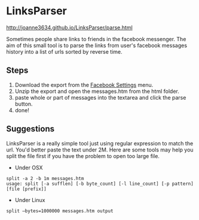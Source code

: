 # LinksParser

http://joanne3634.github.io/LinksParser/parse.html

Sometimes people share links to friends in the facebook messenger. The aim of this small tool is to parse the links from user's facebook messages history into a list of urls sorted by reverse time. 

Steps
---
1. Download the export from the [Facebook Settings](https://www.facebook.com/settings) menu.
2. Unzip the export and open the messages.htm from the html folder.
3. paste whole or part of messages into the textarea and click the parse button.
4. done! 

Suggestions
---
LinksParser is a really simple tool just using regular expression to match the url. You'd better paste the text under 2M.
Here are some tools may help you split the file first if you have the problem to open too large file.

* Under OSX

```
split -a 2 -b 1m messages.htm 
usage: split [-a sufflen] [-b byte_count] [-l line_count] [-p pattern] [file [prefix]]
```

* Under Linux 

``` 
split –bytes=1000000 messages.htm output 
```
